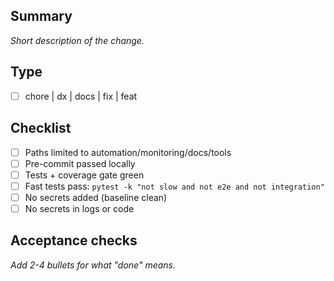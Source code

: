 ﻿## Summary
_Short description of the change._

## Type
- [ ] chore | dx | docs | fix | feat

## Checklist
- [ ] Paths limited to automation/monitoring/docs/tools
- [ ] Pre-commit passed locally
- [ ] Tests + coverage gate green
- [ ] Fast tests pass: `pytest -k "not slow and not e2e and not integration"`
- [ ] No secrets added (baseline clean)
- [ ] No secrets in logs or code

## Acceptance checks
_Add 2-4 bullets for what "done" means._
